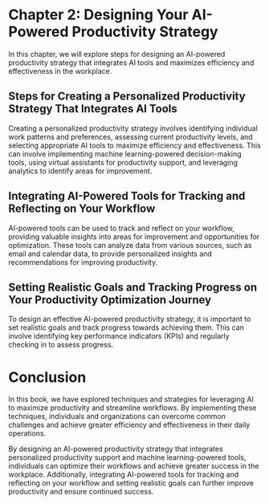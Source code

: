 Chapter 2: Designing Your AI-Powered Productivity Strategy
==========================================================

In this chapter, we will explore steps for designing an AI-powered productivity strategy that integrates AI tools and maximizes efficiency and effectiveness in the workplace.

Steps for Creating a Personalized Productivity Strategy That Integrates AI Tools
--------------------------------------------------------------------------------

Creating a personalized productivity strategy involves identifying individual work patterns and preferences, assessing current productivity levels, and selecting appropriate AI tools to maximize efficiency and effectiveness. This can involve implementing machine learning-powered decision-making tools, using virtual assistants for productivity support, and leveraging analytics to identify areas for improvement.

Integrating AI-Powered Tools for Tracking and Reflecting on Your Workflow
-------------------------------------------------------------------------

AI-powered tools can be used to track and reflect on your workflow, providing valuable insights into areas for improvement and opportunities for optimization. These tools can analyze data from various sources, such as email and calendar data, to provide personalized insights and recommendations for improving productivity.

Setting Realistic Goals and Tracking Progress on Your Productivity Optimization Journey
---------------------------------------------------------------------------------------

To design an effective AI-powered productivity strategy, it is important to set realistic goals and track progress towards achieving them. This can involve identifying key performance indicators (KPIs) and regularly checking in to assess progress.

Conclusion
==========

In this book, we have explored techniques and strategies for leveraging AI to maximize productivity and streamline workflows. By implementing these techniques, individuals and organizations can overcome common challenges and achieve greater efficiency and effectiveness in their daily operations.

By designing an AI-powered productivity strategy that integrates personalized productivity support and machine learning-powered tools, individuals can optimize their workflows and achieve greater success in the workplace. Additionally, integrating AI-powered tools for tracking and reflecting on your workflow and setting realistic goals can further improve productivity and ensure continued success.
